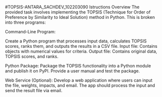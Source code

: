 #TOPSIS-ANTARA_SACHDEV_102203090
Istructions Overview
The provided task involves implementing the TOPSIS (Technique for Order of Preference by Similarity to Ideal Solution) method in Python. This is broken into three programs:

Command-Line Program:

Create a Python program that processes input data, calculates TOPSIS scores, ranks them, and outputs the results in a CSV file.
Input file: Contains objects with numerical values for criteria.
Output file: Contains original data, TOPSIS scores, and ranks.

Python Package:
Package the TOPSIS functionality into a Python module and publish it on PyPI.
Provide a user manual and test the package.

Web Service (Optional):
Develop a web application where users can input the file, weights, impacts, and email.
The app should process the input and send the result file via email.
